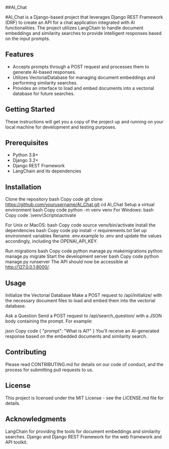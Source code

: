 ##AI_Chat

#AI_Chat is a Django-based project that leverages Django REST Framework (DRF) to create an API for a chat application integrated with AI functionalities. The project utilizes LangChain to handle document embeddings and similarity searches to provide intelligent responses based on the input prompts.

## Features
- Accepts prompts through a POST request and processes them to generate AI-based responses.
- Utilizes VectorialDatabase for managing document embeddings and performing similarity searches.
- Provides an interface to load and embed documents into a vectorial database for future searches.

## Getting Started
These instructions will get you a copy of the project up and running on your local machine for development and testing purposes.

## Prerequisites
- Python 3.8+
- Django 3.2+
- Django REST Framework
- LangChain and its dependencies

## Installation
Clone the repository
bash
Copy code
git clone https://github.com/yourusername/AI_Chat.git
cd AI_Chat
Setup a virtual environment
bash
Copy code
python -m venv venv
For Windows:
bash
Copy code
.\venv\Scripts\activate

For Unix or MacOS:
bash
Copy code
source venv/bin/activate
Install the dependencies
bash
Copy code
pip install -r requirements.txt
Set up environment variables
Rename .env.example to .env and update the values accordingly, including the OPENAI_API_KEY.

Run migrations
bash
Copy code
python manage.py makemigrations
python manage.py migrate
Start the development server
bash
Copy code
python manage.py runserver
The API should now be accessible at http://127.0.0.1:8000/.

## Usage
Initialize the Vectorial Database
Make a POST request to /api/initialize/ with the necessary document files to load and embed them into the vectorial database.

Ask a Question
Send a POST request to /api/search_question/ with a JSON body containing the prompt. For example:

json
Copy code
{
  "prompt": "What is AI?"
}
You'll receive an AI-generated response based on the embedded documents and similarity search.

## Contributing
Please read CONTRIBUTING.md for details on our code of conduct, and the process for submitting pull requests to us.

## License
This project is licensed under the MIT License - see the LICENSE.md file for details.

## Acknowledgments
LangChain for providing the tools for document embeddings and similarity searches.
Django and Django REST Framework for the web framework and API toolkit.
